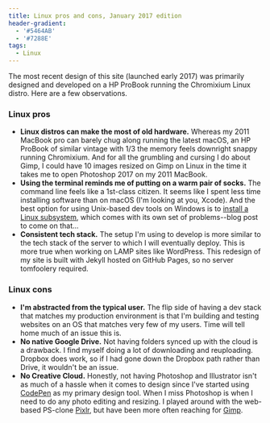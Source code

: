 ```yaml
---
title: Linux pros and cons, January 2017 edition
header-gradient:
  - '#5464AB'
  - '#7288E'
tags: 
  - Linux
---
```


The most recent design of this site (launched early 2017) was primarily designed and developed on a HP ProBook running the Chromixium Linux distro. Here are a few observations. 

### Linux pros
 
- **Linux distros can make the most of old hardware.** Whereas my 2011 MacBook pro can barely chug along running the latest macOS, an HP ProBook of similar vintage with 1/3 the memory feels downright snappy running Chromixium. And for all the grumbling and cursing I do about Gimp, I could have 10 images resized on Gimp on Linux in the time it takes me to open Photoshop 2017 on my 2011 MacBook. 
- **Using the terminal reminds me of putting on a warm pair of socks.** The command line feels like a 1st-class citizen. It seems like I spent less time installing software than on macOS (I'm looking at you, Xcode). And the best option for using Unix-based dev tools on Windows is to [install a Linux subsystem][windows], which comes with its own set of problems--blog post to come on that...
- **Consistent tech stack.** The setup I'm using to develop is more similar to the tech stack of the server to which I will eventually deploy. This is more true when working on LAMP sites like WordPress. This redesign of my site is built with Jekyll hosted on GitHub Pages, so no server tomfoolery required. 

### Linux cons

- **I'm abstracted from the typical user.** The flip side of having a dev stack that matches my production environment is that I'm building and testing websites on an OS that matches very few of my users. Time will tell home much of an issue this is.
- **No native Google Drive.** Not having folders synced up with the cloud is a drawback. I find myself doing a lot of downloading and reuploading. Dropbox does work, so if I had gone down the Dropbox path rather than Drive, it wouldn't be an issue.
- **No Creative Cloud.** Honestly, not having Photoshop and Illustrator isn't as much of a hassle when it comes to design since I've started using [CodePen][codepen] as my primary design tool. When I miss Photoshop is when I need to do any photo editing and resizing. I played around with the web-based PS-clone [Pixlr][pixlr], but have been more often reaching for [Gimp][gimp].

[codepen]: http://codepen.io/
[gimp]: https://www.gimp.org/
[pixlr]: https://pixlr.com/editor/
[windows]: https://msdn.microsoft.com/en-us/commandline/wsl/about

